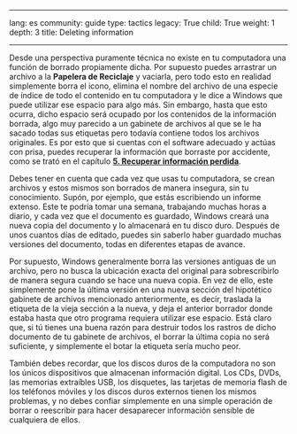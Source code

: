 

---

lang: es
community: guide
type: tactics
legacy: True
child: True
weight: 1
depth: 3
title: Deleting information

---

<p>Desde una perspectiva puramente técnica no existe en tu computadora una función de borrado propiamente dicha. Por supuesto puedes arrastrar un archivo a la <strong>Papelera de Reciclaje</strong> y vaciarla, pero todo esto en realidad simplemente borra el icono, elimina el nombre del archivo de una especie de índice de todo el contenido en tu computadora y le dice a Windows que puede utilizar ese espacio para algo más. Sin embargo, hasta que esto ocurra, dicho espacio será ocupado por los contenidos de la información borrada, algo muy parecido a un gabinete de archivos al que se le ha sacado todas sus etiquetas pero todavía contiene todos los archivos originales. Es por esto que si cuentas con el software adecuado y actúas con prisa, puedes recuperar la información que borraste por accidente, como se trató en el capítulo <a href="/es/chapter-5" title="5. Recuperar información perdida"><strong>5. Recuperar información perdida</strong></a>.</p>

<p>Debes tener en cuenta que cada vez que usas tu computadora, se crean archivos y estos mismos son borrados de manera insegura, sin tu conocimiento. Supón, por ejemplo, que estás escribiendo un informe extenso. Este te podría tomar una semana, trabajando muchas horas a diario, y cada vez que el documento es guardado, Windows creará una nueva copia del documento y lo almacenará en tu disco duro. Después de unos cuantos días de editado, puedes sin saberlo haber guardado muchas versiones del documento, todas en diferentes etapas de avance.</p>

<p>Por supuesto, Windows generalmente borra las versiones antiguas de un archivo, pero no busca la ubicación exacta del original para sobrescribirlo de manera segura cuando se hace una nueva copia. En vez de ello, este simplemente pone la última versión en una nueva sección del hipotético gabinete de archivos mencionado anteriormente, es decir, traslada la etiqueta de la vieja sección a la nueva, y deja el anterior borrador donde estaba hasta que otro programa requiera utilizar ese espacio. Está claro que, si tú tienes una buena razón para destruir todos los rastros de dicho documento de tu gabinete de archivos, el borrar la última copia no será suficiente, y simplemente el botar la etiqueta sería mucho peor.</p>

<p>También debes recordar, que los discos duros de la computadora no son los únicos dispositivos que almacenan información digital. Los CDs, DVDs, las memorias extraíbles USB, los disquetes, las tarjetas de memoria flash de los teléfonos móviles y los discos duros externos tienen los mismos problemas, y no debes confiar simplemente en una simple operación de borrar o reescribir para hacer desaparecer información sensible de cualquiera de ellos.</p>

<p>&nbsp;</p>


